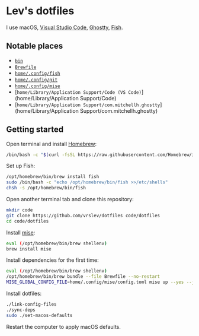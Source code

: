 # Lev's dotfiles

I use macOS, [Visual Studio Code](https://code.visualstudio.com), [Ghostty](https://ghostty.org/), [Fish](https://fishshell.com).

## Notable places

- [`bin`](bin)
- [`Brewfile`](Brewfile)
- [`home/.config/fish`](home/.config/fish)
- [`home/.config/git`](home/.config/git)
- [`home/.config/mise`](home/.config/mise)
- [`home/Library/Application Support/Code (VS Code)`](home/Library/Application Support/Code)
- [`home/Library/Application Support/com.mitchellh.ghostty`](home/Library/Application Support/com.mitchellh.ghostty)

## Getting started

Open terminal and install [Homebrew](https://brew.sh):

```sh
/bin/bash -c "$(curl -fsSL https://raw.githubusercontent.com/Homebrew/install/HEAD/install.sh)"
```

Set up Fish:

```sh
/opt/homebrew/bin/brew install fish
sudo /bin/bash -c "echo /opt/homebrew/bin/fish >>/etc/shells"
chsh -s /opt/homebrew/bin/fish
```

Open another terminal tab and clone this repository:

```sh
mkdir code
git clone https://github.com/vrslev/dotfiles code/dotfiles
cd code/dotfiles
```

Install [mise](https://mise.jdx.dev):

```sh
eval (/opt/homebrew/bin/brew shellenv)
brew install mise
```

Install dependencies for the first time:

```sh
eval (/opt/homebrew/bin/brew shellenv)
/opt/homebrew/bin/brew bundle --file Brewfile --no-restart
MISE_GLOBAL_CONFIG_FILE=home/.config/mise/config.toml mise up --yes --jobs 16
```

Install dotfiles:

```sh
./link-config-files
./sync-deps
sudo ./set-macos-defaults
```

Restart the computer to apply macOS defaults.
